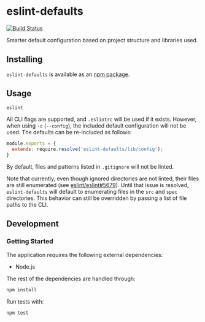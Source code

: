 # eslint-defaults
[![Build Status](https://travis-ci.org/vinsonchuong/eslint-defaults.svg?branch=master)](https://travis-ci.org/vinsonchuong/eslint-defaults)

Smarter default configuration based on project structure and libraries used.

## Installing
`eslint-defaults` is available as an
[npm package](https://www.npmjs.com/package/eslint-defaults).

## Usage
```sh
eslint
```

All CLI flags are supported, and `.eslintrc` will be used if it exists.
However, when using `-c` (`--config`), the included default configuration will
not be used. The defaults can be re-included as follows:

```js
module.exports = {
  extends: require.resolve('eslint-defaults/lib/config');
}
```

By default, files and patterns listed in `.gitignore` will not be linted.

Note that currently, even though ignored directories are not linted, their
files are still enumerated (see
[eslint/eslint#5679](https://github.com/eslint/eslint/issues/5679)). Until that
issue is resolved, `eslint-defaults` will default to enumerating files in the
`src` and `spec` directories. This behavior can still be overridden by passing
a list of file paths to the CLI.

## Development
### Getting Started
The application requires the following external dependencies:
* Node.js

The rest of the dependencies are handled through:
```bash
npm install
```

Run tests with:
```bash
npm test
```
